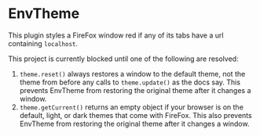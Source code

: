 # EnvTheme

This plugin styles a FireFox window red if any of its tabs have a url containing `localhost`.

This project is currently blocked until one of the following are resolved:

1. `theme.reset()` always restores a window to the default theme, not the theme 
    from before any calls to `theme.update()` as the docs say. This prevents 
    EnvTheme from restoring the original theme after it changes a window.
2. `theme.getCurrent()` returns an empty object if your browser is on the 
    default, light, or dark themes that come with FireFox. This also prevents
    EnvTheme from restoring the original theme after it changes a window.

